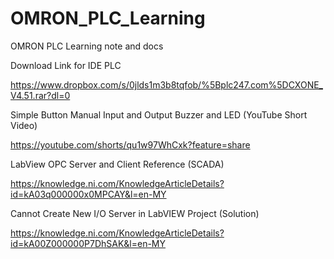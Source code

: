 # OMRON_PLC_Learning
OMRON PLC Learning note and docs

Download Link for IDE PLC 

https://www.dropbox.com/s/0jlds1m3b8tqfob/%5Bplc247.com%5DCXONE_V4.51.rar?dl=0
 
Simple Button Manual Input and Output Buzzer and LED (YouTube Short Video)

https://youtube.com/shorts/qu1w97WhCxk?feature=share

LabView OPC Server and Client Reference (SCADA)

https://knowledge.ni.com/KnowledgeArticleDetails?id=kA03q000000x0MPCAY&l=en-MY

Cannot Create New I/O Server in LabVIEW Project (Solution)

https://knowledge.ni.com/KnowledgeArticleDetails?id=kA00Z000000P7DhSAK&l=en-MY

